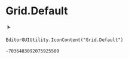 # Grid.Default
![](/img/Grid.Default.png)

``` CSharp
EditorGUIUtility.IconContent("Grid.Default")
```
```
-7036483092075925500
```
